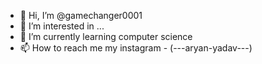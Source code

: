 - 👋 Hi, I’m @gamechanger0001
- 👀 I’m interested in ...
- 🌱 I’m currently learning computer science
- 📫 How to reach me  my instagram -  (---aryan-yadav---)
